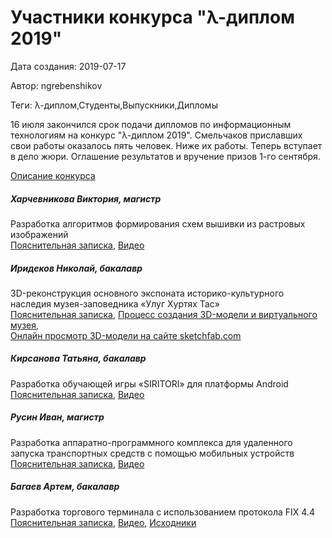 # Участники конкурса "λ-диплом 2019"

Дата создания: 2019-07-17

Автор: ngrebenshikov

Теги: λ-диплом,Студенты,Выпускники,Дипломы

16 июля закончился срок подачи дипломов по информационным технологиям на конкурс "λ-диплом 2019". Смельчаков приславших свои работы оказалось пять человек. Ниже их работы. Теперь вступает в дело жюри. Оглашение результатов и вручение призов 1-го сентября.    
  
[Описание конкурса](http://lambda-calculus.ru/blog/events/177.html)

##### Харчевникова Виктория, магистр
Разработка алгоритмов формирования схем вышивки из растровых изображений  
[Пояснительная записка](http://lambda-calculus.ru/diplomas/2019/kharchevnikova-2019.pdf), [Видео](https://yadi.sk/i/yUXU9GkxadlETQ)  
  

##### Иридеков Николай, бакалавр
3D-реконструкция основного экспоната историко-культурного наследия музея-заповедника «Улуг Хуртях Тас»  
[Пояснительная записка](http://lambda-calculus.ru/diplomas/2019/iridekov-2019.pdf), [Процесс создания 3D-модели и виртуального музея](https://www.youtube.com/watch?v=cSauhBLGyYw&feature=youtu.be),   
[Онлайн просмотр 3D-модели на сайте sketchfab.com](https://sketchfab.com/3d-models/ulug-hurtuyakh-tas-e052ac36c96e46c080588d353d4ebc31)  
  

##### Кирсанова Татьяна, бакалавр
Разработка обучающей игры «SIRITORI» для платформы Android  
[Пояснительная записка](http://lambda-calculus.ru/diplomas/2019/kirsanova-2019.pdf), [Видео](https://my.mail.ru/mail/prosto.poch/video/_myvideo/1.html)  
  

##### Русин Иван, магистр
Разработка аппаратно-программного комплекса для удаленного запуска транспортных средств с помощью мобильных устройств  
[Пояснительная записка](http://lambda-calculus.ru/diplomas/2019/rusin-2019.pdf), [Видео](https://drive.google.com/file/d/1HiXUBEveAMGrFHo2P8U8VkJkp6mWUPRV/view?usp=drive_web)  
  

##### Багаев Артем, бакалавр
Разработка торгового терминала с использованием протокола FIX 4.4  
[Пояснительная записка](http://lambda-calculus.ru/diplomas/2019/bagaev-2019.pdf), [Видео](http://lambda-calculus.ru/diplomas/2019/bagaev-2019.mp4), [Исходники](https://github.com/artbgv/ExanteFixWrapper)